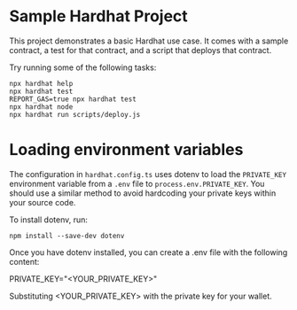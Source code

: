 # Sample Hardhat Project

This project demonstrates a basic Hardhat use case. It comes with a sample contract, a test for that contract, and a script that deploys that contract.

Try running some of the following tasks:

```shell
npx hardhat help
npx hardhat test
REPORT_GAS=true npx hardhat test
npx hardhat node
npx hardhat run scripts/deploy.js
```

# Loading environment variables
The configuration in ```hardhat.config.ts``` uses dotenv to load the ```PRIVATE_KEY``` environment variable from a ```.env``` file to     ```process.env.PRIVATE_KEY```. You should use a similar method to avoid hardcoding your private keys within your source code.

To install dotenv, run:

```npm install --save-dev dotenv```

Once you have dotenv installed, you can create a .env file with the following content:

PRIVATE_KEY="<YOUR_PRIVATE_KEY>"

Substituting <YOUR_PRIVATE_KEY> with the private key for your wallet.
